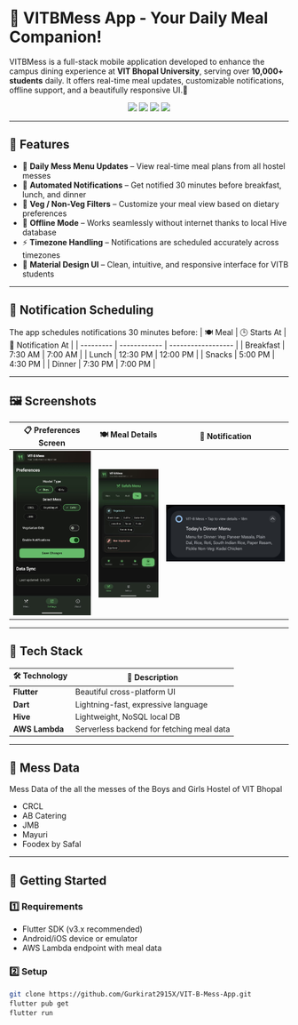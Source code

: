 # 🍱 VITBMess App - Your Daily Meal Companion! 

VITBMess is a full-stack mobile application developed to enhance the campus dining experience at **VIT Bhopal University**, serving over **10,000+ students** daily. It offers real-time meal updates, customizable notifications, offline support, and a beautifully responsive UI.🌟

<div align="center">
  <img src="https://img.shields.io/badge/Flutter-3.0-blue?logo=flutter&style=for-the-badge"/>
  <img src="https://img.shields.io/badge/Dart-Language-blue?logo=dart&style=for-the-badge"/>
  <img src="https://img.shields.io/badge/AWS-Lambda-orange?logo=amazon-aws&style=for-the-badge"/>
  <img src="https://img.shields.io/badge/Hive-LocalDB-yellow?logo=hive&style=for-the-badge"/>
</div>

---

## 📱 Features

- 📅 **Daily Mess Menu Updates** – View real-time meal plans from all hostel messes  
- 🔔 **Automated Notifications** – Get notified 30 minutes before breakfast, lunch, and dinner  
- 🥦 **Veg / Non-Veg Filters** – Customize your meal view based on dietary preferences  
- 📶 **Offline Mode** – Works seamlessly without internet thanks to local Hive database  
- ⚡ **Timezone Handling** – Notifications are scheduled accurately across timezones  
- 💎 **Material Design UI** – Clean, intuitive, and responsive interface for VITB students

---
## 🔔 Notification Scheduling
The app schedules notifications 30 minutes before:
| 🍽️ Meal  | 🕒 Starts At | 🔔 Notification At |
| --------- | ------------ | ------------------ |
| Breakfast | 7:30 AM      | 7:00 AM            |
| Lunch     | 12:30 PM     | 12:00 PM           |
| Snacks    | 5:00 PM      | 4:30 PM            |
| Dinner    | 7:30 PM      | 7:00 PM            |

---

## 🖼️ Screenshots

| 📋 Preferences Screen | 🍽️ Meal Details | 🔔 Notification |
|--------|-----------------|-----------------|
| ![Preference Screen](UI/home_screen.jpg) | ![Meal Detail](UI/meal_detail_screen.jpg) | ![Notification](UI/notification_screen.jpg) |
---

## 🔧 Tech Stack

| 🛠️ Technology | 💬 Description |
|--------------|----------------|
| **Flutter** | Beautiful cross-platform UI |
| **Dart** | Lightning-fast, expressive language |
| **Hive** | Lightweight, NoSQL local DB |
| **AWS Lambda** | Serverless backend for fetching meal data |

---
## 🍚 Mess Data
Mess Data of the all the messes of the Boys and Girls Hostel of VIT Bhopal
- CRCL
- AB Catering
- JMB
- Mayuri
- Foodex by Safal

---

## 🏁 Getting Started

### 1️⃣ Requirements

- Flutter SDK (v3.x recommended)
- Android/iOS device or emulator
- AWS Lambda endpoint with meal data

### 2️⃣ Setup

```bash
git clone https://github.com/Gurkirat2915X/VIT-B-Mess-App.git
flutter pub get
flutter run
